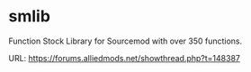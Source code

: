 smlib
=====

Function Stock Library for Sourcemod with over 350 functions.

URL: https://forums.alliedmods.net/showthread.php?t=148387
